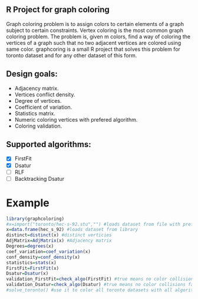 ## R Project for graph coloring

Graph coloring problem is to assign colors to certain elements of a graph subject to certain constraints. Vertex coloring is the most common graph coloring problem. The problem is, given m colors, find a way of coloring the vertices of a graph such that no two adjacent vertices are colored using same color.
graphcoring is a small R project that solves this problem for toronto dataset and for any other dataset of this form.

## Design goals:

- Adjacency matrix.
- Vertices conflict density.
- Degree of vertices.
- Coefficient of variation.
- Statistics matrix.
- Numeric coloring vertices with prefered algorithm.
- Coloring validation.

## Supported algorithms:
- [x] FirstFit
- [x] Dsatur 
- [ ] RLF
- [ ] Backtracking Dsatur

# Example

```R
library(graphcoloring)
#x=import("toronto/hec-s-92.stu","") #loads dataset from file with prefered seperation
x=data.frame(hec_s_92) #loads dataset from library
distinct=distinct(x) #distinct verticies
AdjMatrix=AdjMatrix(x) #Adjacency matrix
Degrees=degrees(x)
coef_variation=coef_variation(x)
conf_density=conf_density(x)
statistics=stats(x)
FirstFit=FirstFit(x)
Dsatur=Dsatur(x)
validation_FirstFit=check_algo(FirstFit) #true means no color collisions false means color collisions
validation_Dsatur=check_algo(Dsatur) #true means no color collisions false means color collisions
#solve_toronto() #use it to color all toronto datasets with all algorithms
```
